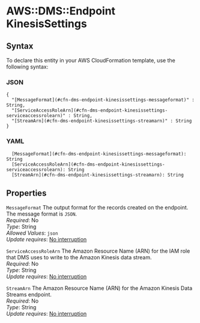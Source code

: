 # AWS::DMS::Endpoint KinesisSettings<a name="aws-properties-dms-endpoint-kinesissettings"></a>

## Syntax<a name="aws-properties-dms-endpoint-kinesissettings-syntax"></a>

To declare this entity in your AWS CloudFormation template, use the following syntax:

### JSON<a name="aws-properties-dms-endpoint-kinesissettings-syntax.json"></a>

```
{
  "[MessageFormat](#cfn-dms-endpoint-kinesissettings-messageformat)" : String,
  "[ServiceAccessRoleArn](#cfn-dms-endpoint-kinesissettings-serviceaccessrolearn)" : String,
  "[StreamArn](#cfn-dms-endpoint-kinesissettings-streamarn)" : String
}
```

### YAML<a name="aws-properties-dms-endpoint-kinesissettings-syntax.yaml"></a>

```
  [MessageFormat](#cfn-dms-endpoint-kinesissettings-messageformat): String
  [ServiceAccessRoleArn](#cfn-dms-endpoint-kinesissettings-serviceaccessrolearn): String
  [StreamArn](#cfn-dms-endpoint-kinesissettings-streamarn): String
```

## Properties<a name="aws-properties-dms-endpoint-kinesissettings-properties"></a>

`MessageFormat`  <a name="cfn-dms-endpoint-kinesissettings-messageformat"></a>
The output format for the records created on the endpoint\. The message format is `JSON`\.  
*Required*: No  
*Type*: String  
*Allowed Values*: `json`  
*Update requires*: [No interruption](https://docs.aws.amazon.com/AWSCloudFormation/latest/UserGuide/using-cfn-updating-stacks-update-behaviors.html#update-no-interrupt)

`ServiceAccessRoleArn`  <a name="cfn-dms-endpoint-kinesissettings-serviceaccessrolearn"></a>
The Amazon Resource Name \(ARN\) for the IAM role that DMS uses to write to the Amazon Kinesis data stream\.  
*Required*: No  
*Type*: String  
*Update requires*: [No interruption](https://docs.aws.amazon.com/AWSCloudFormation/latest/UserGuide/using-cfn-updating-stacks-update-behaviors.html#update-no-interrupt)

`StreamArn`  <a name="cfn-dms-endpoint-kinesissettings-streamarn"></a>
The Amazon Resource Name \(ARN\) for the Amazon Kinesis Data Streams endpoint\.  
*Required*: No  
*Type*: String  
*Update requires*: [No interruption](https://docs.aws.amazon.com/AWSCloudFormation/latest/UserGuide/using-cfn-updating-stacks-update-behaviors.html#update-no-interrupt)